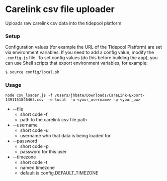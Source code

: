 # Carelink csv file uploader

Uploads raw carelink csv data into the tidepool platform

### Setup 

Configuration values (for example the URL of the Tidepool Platform) are set via environment variables. If you need to add a config value, modify the `.config.js` file. To set config values (do this before building the app), you can use Shell scripts that export environment variables, for example:

```bash
$ source config/local.sh
```

### Usage

```
node csv_loader.js -f /Users/jhbate/Downloads/CareLink-Export-1391151846463.csv  -e local  -u <your_username> -p <your_pw>

```

- --file 		
  - short code -f
  - path to the carelink csv file path
- --username 	
  - short code -u 
  - username who that data is being loaded for
- --password 	
  - short code -p 
  - password for this user
- --timezone 	
  - short code -t 
  - named timezone
  - default is config.DEFAULT_TIMEZONE

